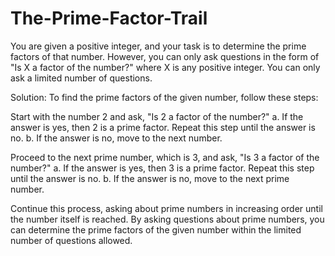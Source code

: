 # The-Prime-Factor-Trail
You are given a positive integer, and your task is to determine the prime factors of that number. However, you can only ask questions in the form of "Is X a factor of the number?" where X is any positive integer. You can only ask a limited number of questions.

Solution:
To find the prime factors of the given number, follow these steps:

Start with the number 2 and ask, "Is 2 a factor of the number?"
a. If the answer is yes, then 2 is a prime factor. Repeat this step until the answer is no.
b. If the answer is no, move to the next number.

Proceed to the next prime number, which is 3, and ask, "Is 3 a factor of the number?"
a. If the answer is yes, then 3 is a prime factor. Repeat this step until the answer is no.
b. If the answer is no, move to the next prime number.

Continue this process, asking about prime numbers in increasing order until the number itself is reached. By asking questions about prime numbers, you can determine the prime factors of the given number within the limited number of questions allowed.
